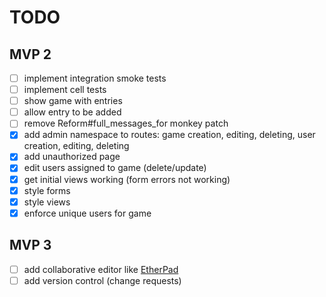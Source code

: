 # TODO

## MVP 2
- [ ] implement integration smoke tests
- [ ] implement cell tests
- [ ] show game with entries
- [ ] allow entry to be added
- [ ] remove Reform#full_messages_for monkey patch
- [X] add admin namespace to routes: game creation, editing, deleting, user creation, editing, deleting
- [X] add unauthorized page
- [X] edit users assigned to game (delete/update)
- [X] get initial views working (form errors not working)
- [X] style forms
- [X] style views
- [X] enforce unique users for game

## MVP 3
- [ ] add collaborative editor like [EtherPad](https://github.com/ether/etherpad-lite)
- [ ] add version control (change requests)